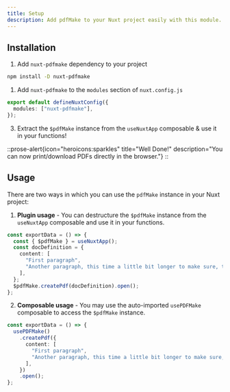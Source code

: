 ```yaml
---
title: Setup
description: Add pdfMake to your Nuxt project easily with this module.
---
```


## Installation

1. Add `nuxt-pdfmake` dependency to your project

```bash [NPM]
npm install -D nuxt-pdfmake
```

1. Add `nuxt-pdfmake` to the `modules` section of `nuxt.config.js`

```ts [nuxt.config.js]
export default defineNuxtConfig({
  modules: ["nuxt-pdfmake"],
});
```

3. Extract the `$pdfMake` instance from the `useNuxtApp` composable & use it in your functions!

::prose-alert{icon="heroicons:sparkles" title="Well Done!" description="You can now print/download PDFs directly in the browser."}
::

## Usage

There are two ways in which you can use the `pdfMake` instance in your Nuxt project:

1. **Plugin usage** - You can destructure the `$pdfMake` instance from the `useNuxtApp` composable and use it in your functions.

```ts {} [plugins/pdfMake.ts]
const exportData = () => {
  const { $pdfMake } = useNuxtApp();
  const docDefinition = {
    content: [
      "First paragraph",
      "Another paragraph, this time a little bit longer to make sure, this line will be divided into at least two lines",
    ],
  };
  $pdfMake.createPdf(docDefinition).open();
};
```

2. **Composable usage** - You may use the auto-imported `usePDFMake` composable to access the `$pdfMake` instance.

```ts {} [pages/index.vue]
const exportData = () => {
  usePDFMake()
    .createPdf({
      content: [
        "First paragraph",
        "Another paragraph, this time a little bit longer to make sure, this line will be divided into at least two lines",
      ],
    })
    .open();
};
```
